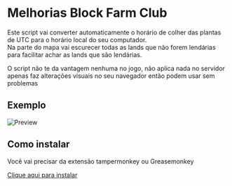 # Melhorias Block Farm Club

Este script vai converter automaticamente o horário de colher das plantas de UTC para o horário local do seu computador.  
Na parte do mapa vai escurecer todas as lands que não forem lendárias para facilitar achar as lands que são lendárias.

O script não te da vantagem nenhuma no jogo, não aplica nada no servidor apenas faz alterações visuais no seu navegador então podem usar sem problemas
## Exemplo
![Preview](https://i.imgur.com/LY0w4Ms.png)

## Como instalar
Você vai precisar da extensão tampermonkey ou Greasemonkey

[Clique aqui para instalar](https://github.com/victorscopel/melhoriasbfc/raw/main/bfc.user.js)
